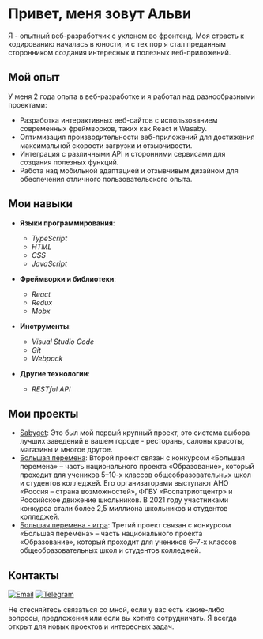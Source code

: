 # Привет, меня зовут Альви

Я - опытный веб-разработчик с уклоном во фронтенд. Моя страсть к кодированию началась в юности, и с тех пор я стал преданным сторонником создания интересных и полезных веб-приложений.

## Мой опыт

У меня 2 года опыта в веб-разработке и я работал над разнообразными проектами:

- Разработка интерактивных веб-сайтов с использованием современных фреймворков, таких как React и Wasaby.
- Оптимизация производительности веб-приложений для достижения максимальной скорости загрузки и отзывчивости.
- Интеграция с различными API и сторонними сервисами для создания полезных функций.
- Работа над мобильной адаптацией и отзывчивым дизайном для обеспечения отличного пользовательского опыта.

## Мои навыки

- **Языки программирования**:
  - *TypeScript*
  - *HTML*
  - *CSS*
  - *JavaScript*

- **Фреймворки и библиотеки**: 
  - *React*
  - *Redux*
  - *Mobx*

- **Инструменты**: 
  - *Visual Studio Code*
  - *Git*
  - *Webpack*

- **Другие технологии**: 
  - *RESTful API*

## Мои проекты

- [Sabyget](https://sabyget.ru/): Это был мой первый крупный проект, это система выбора лучших заведений в вашем городе - рестораны, салоны красоты, магазины и многое другое.
- [Большая перемена](https://xn--80aabraa2blkdnn4h9b6b.xn--80asehdb/): Второй проект связан c конкурсом «Большая перемена» – часть национального проекта «Образование», который проходит для учеников 5–10-х классов общеобразовательных школ и студентов колледжей. Его организаторами выступают АНО «Россия – страна возможностей», ФГБУ «Роспатриотцентр» и Российское движение школьников. В 2021 году участниками конкурса стали более 2,5 миллиона школьников и студентов колледжей.
- [Большая перемена - игра](https://xn--80aabraa2blkdnn4h9b6b.xn--80asehdb/): Третий проект связан c конкурсом «Большая перемена» – часть национального проекта «Образование», который проходит для учеников 6–7-х классов общеобразовательных школ и студентов колледжей.

## Контакты

[![Email](https://img.icons8.com/fluency/48/000000/new-post.png)](mailto:silsedane@mail.ru)
[![Telegram](https://img.icons8.com/color/48/000000/telegram-app.png)](https://t.me/silsedane)

Не стесняйтесь связаться со мной, если у вас есть какие-либо вопросы, предложения или если вы хотите сотрудничать. Я всегда открыт для новых проектов и интересных задач.




